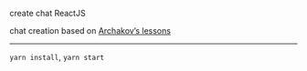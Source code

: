 create chat ReactJS

сhat creation based on [Archakov’s lessons](https://github.com/Archakov06) 


***

`yarn install`, `yarn start`